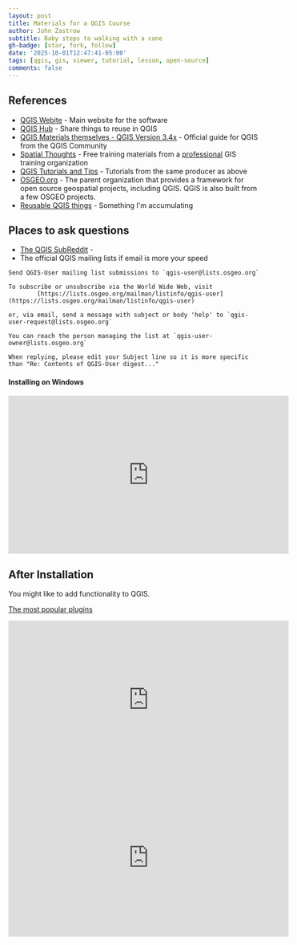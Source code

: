 ```yaml
---
layout: post
title: Materials for a QGIS Course
author: John Zastrow
subtitle: Baby steps to walking with a cane
gh-badge: [star, fork, follow]
date: '2025-10-01T12:47:41-05:00'
tags: [qgis, gis, viewer, tutorial, lesson, open-source]
comments: false
---
```


## References

* [QGIS Webite](https://qgis.org/) - Main website for the software
* [QGIS Hub](https://hub.qgis.org/) - Share things to reuse in QGIS
* [QGIS Materials themselves - QGIS Version 3.4x](https://docs.qgis.org/3.40/en/docs/training_manual/index.html) - Official guide for QGIS from the QGIS Community 
* [Spatial Thoughts](https://courses.spatialthoughts.com/introduction-to-qgis.html#) - Free training materials from a [professional](https://spatialthoughts.com/about/) GIS training organization
* [QGIS Tutorials and Tips](https://www.qgistutorials.com/en/) - Tutorials from the same producer as above
* [OSGEO.org](https://www.osgeo.org/projects/) - The parent organization that provides a framework for open source geospatial projects, including QGIS. QGIS is also built from a few OSGEO projects.
* [Reusable QGIS things](https://github.com/johnzastrow/mqs) - Something I'm accumulating

## Places to ask questions
* [The QGIS SubReddit](https://www.reddit.com/r/QGIS/) - 
* The official QGIS mailing lists if email is more your speed
```
Send QGIS-User mailing list submissions to `qgis-user@lists.osgeo.org`

To subscribe or unsubscribe via the World Wide Web, visit
        [https://lists.osgeo.org/mailman/listinfo/qgis-user](https://lists.osgeo.org/mailman/listinfo/qgis-user)

or, via email, send a message with subject or body 'help' to `qgis-user-request@lists.osgeo.org`

You can reach the person managing the list at `qgis-user-owner@lists.osgeo.org`

When replying, please edit your Subject line so it is more specific than "Re: Contents of QGIS-User digest..."
```

#### Installing on Windows
<iframe width="560" height="315" src="https://www.youtube.com/embed/ZwWK0Xwe6B8?si=loIbcK_rFAoQ2KGS" title="YouTube video player" frameborder="0" allow="accelerometer; autoplay; clipboard-write; encrypted-media; gyroscope; picture-in-picture; web-share" referrerpolicy="strict-origin-when-cross-origin" allowfullscreen></iframe>

## After Installation

You might like to add functionality to QGIS. 

[The most popular plugins](https://plugins.qgis.org/plugins/popular/)

<iframe width="560" height="315" src="https://www.youtube.com/embed/uPF242DEx2I?si=H29Hr_-tOCnX-l7h" title="YouTube video player" frameborder="0" allow="accelerometer; autoplay; clipboard-write; encrypted-media; gyroscope; picture-in-picture; web-share" referrerpolicy="strict-origin-when-cross-origin" allowfullscreen></iframe>


<iframe width="560" height="315" src="https://www.youtube.com/embed/nC0EizOn_Kc?si=F022r_kKJ55C9v2Y" title="YouTube video player" frameborder="0" allow="accelerometer; autoplay; clipboard-write; encrypted-media; gyroscope; picture-in-picture; web-share" referrerpolicy="strict-origin-when-cross-origin" allowfullscreen></iframe>